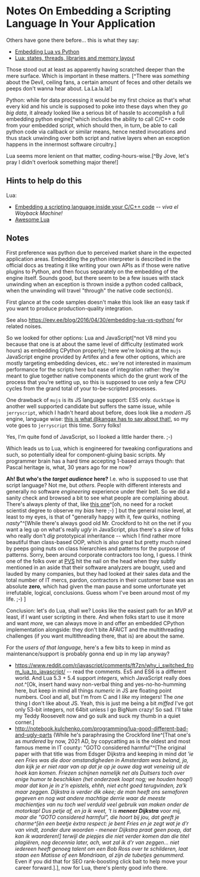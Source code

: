 # Notes On Embedding a Scripting Language In Your Application

Others have gone there before... this is what they say:

* [Embedding Lua vs Python](https://eev.ee/blog/2016/04/30/embedding-lua-vs-python/)
* [Lua: states, threads, libraries and memory layout](http://www.thijsschreijer.nl/blog/?p=693)

Those stood out at least as apparently having scratched deeper than the mere surface. Which is important in these matters. [^There was *something* about the Devil, ceiling fans, a certain amount of feces and other details we peeps don't wanna hear about. La.La.la.la!]

Python: while for data processing it would be my first choice as that's what every kid and his uncle is supposed to poke into these days when they *go big data*, it already looked like a serious bit of hassle to accomplish a full embedding python engine[^which includes the ability to call C/C++ code from your embedded script, which should then, in turn, be able to call python code via callback or similar means, hence nested invocations and thus stack unwinding over both script and native layers when an exception happens in the innermost software circuitry.]

Lua seems more lenient on that matter, coding-hours-wise.[^By Jove, let's pray I didn't overlook something major there!]

## Hints to help do this

Lua:

* [Embedding a scripting language inside your C/C++ code](http://web.archive.org/web/20201027092132/https://debian-administration.org/article/264/Embedding_a_scripting_language_inside_your_C/C_code)  -- *viva el Wayback Machine!* 
* [Awesome Lua](https://github.com/LewisJEllis/awesome-lua)

## Notes

First preference was python due to perceived market share in the expected application areas. Embedding the python interpreter is described in the official docs as treating it like writing your own APIs as if those were native plugins to Python, and then focus separately on the embedding of the engine itself. Sounds good, but there seem to be a few issues with stack unwinding when an exception is thrown inside a python coded callback, when the unwinding will travel "through" the native code section(s).

First glance at the code samples doesn't make this look like an easy task if you want to produce production-quality integration.

See also https://eev.ee/blog/2016/04/30/embedding-lua-vs-python/ for related noises.

So we looked for other options: Lua and JavaScript[^not V8 mind you because that one is at about the same level of difficulty (estimated work hours) as embedding CPython properly]; here we're looking at the `mujs` JavaScript engine provided by Artifex and a few other options, which are mostly targeting embedding devices, etc.: we're not interested in maximum performance for the scripts here but ease of integration rather: they're meant to glue together native components which do the grunt work of the process that you're setting up, so this is supposed to use only a few CPU cycles from the grand total of your to-be-scripted processes.

One drawback of `mujs` is its JS language support: ES5 only. `ducktape` is another well supported candidate but suffers the same issue, while `jerryscript`, which I hadn't heard about before, does look like a *modern* JS engine, language wise: [this is what @kangax has to say about that!](https://github.com/LewisJEllis/awesome-lua), so my vote goes to `jerryscript` this time. Sorry folks!

Yes, I'm quite fond of JavaScript, so I looked a little harder there. ;-)

Which leads us to Lua, which is engineered for tweaking configurations and such, so potentially ideal for component-gluing basic scripts. My programmer brain has a hard time accepting 1-based arrays though: that Pascal heritage is, what, 30 years ago for me now? 

**Ah! But who's the *target audience* here?** I.e. who is supposed to use that script language? Not me, but *others*. People with different interests and generally no software *engineering* experience under their belt. So we did a sanity check and browsed a bit to see what people are complaining about. There's always plenty of that, like [this one](https://www.reddit.com/r/javascript/comments/ft7zn/why_i_switched_from_lua_to_javascript/)^\[oh, no need for a rocket scientist degree to observe my *bias* here ;-) \] but the general noise level, at least to my eyes, is that of "generally happy with it, few quirks, nothing *nasty*"^\[While there's always good old Mr. Crockford to hit on the net if you want a leg up on what's really *ugly* in JavaScript, plus there's a *slew* of folks who really don't *dig* prototypical inheritance -- which I find rather more beautiful than class-based OOP, which is also great but pretty much ruined by peeps going nuts on class hierarchies and patterns for the purpose of patterns.</rant> Sorry, been around corporate contractors too long, I guess. I think one of the folks over at [PVS](https://pvs-studio.com/en/pvs-studio/) hit the nail on the head when they subtly mentioned in an aside that their software analyzers are bought, used and lauded by many companies, but they had looked at their sales data and the total number of IT mercs, pardon, contractors in their customer base was an absolute **zero**, which had given the man pause and some unfortunate yet irrefutable, logical, conclusions. Guess whom I've been around most of my life. ;-) \]

Conclusion: let's do Lua, shall we? Looks like the easiest path for an MVP at least, if I want user scripting in there. And when folks start to use it more and want *more*, we can always move in and offer an embedded CPython implementation alongside: they don't bite AFAICT and the multithreading challenges (if you want multithreading there, that is) are about the same.

For the *users of that language*, here's a few bits to keep in mind as maintenance/support is probably gonna end up in my lap anyway?

* https://www.reddit.com/r/javascript/comments/ft7zn/why_i_switched_from_lua_to_javascript/  -- read the comments. Es5 and ES6 is a different world. And Lua 5.3 + 5.4 support *integers*, which JavaScript really does *not*.^\[Ok, insert hand wavy non-verbal thing and yes-no-ho-humming here, but keep in mind all things *numeric* in JS are floating point numbers. Cool and all, but I'm from C and I *like* my integers! The *one* thing I don't like about JS. Yeah, this is just me being a bit *miffed* I've got only 53-bit integers, not 64bit unless I go BigNum crazy! So sad. I'll take my Teddy Roosevelt now and go sulk and suck my thumb in a quiet corner.\]
* http://notebook.kulchenko.com/programming/lua-good-different-bad-and-ugly-parts (While he's paraphrasing the Crockford line^\[That one's as *murdered* by now, 2021 AD, by copycatting as is the oldest and most famous meme in IT county: "GOTO considered harmful"^\[The original paper with that title was from Edsger Dijkstra and keeping in mind *<span language="nl">dat 'ie een Fries was die door omstandigheden in Amsterdam was beland, ja, dan kijk je er niet raar van op dat je op je ouwe dag wat veneinig uit de hoek kan komen. Friezen schijnen namelijk net als Duitsers toch over enige humor te beschikken (het onderzoek loopt nog; we houden hoop!) maar dat kon je in z'n epistels, ehhh, niet echt goed terugvinden, za'k maar zeggen. Dijkstra is verder dik okee; de man heeft ons semaforen gegeven en nog wat andere machtige derrie waar de meeste machientjes van nu toch wel verduld veel gebruik van maken onder de motorkap! Dus petje af, en ja ik weet, 't is **meneer Dijkstra** voor mij, maar die "GOTO considered harmful", die hoort bij jou, dat geeft je charme^\[èn een beetje èxtra respect: je bent Fries en je zegt wat je d'r van vindt, zonder dure woorden - meneer Dijkstra praat geen poep, dat kan ik waarderen!\] terwijl de piepjes die niet verder komen dan die titel plagiëren, nog *decennia* later, ach, wat zal ik d'r van zeggen... niet iedereen heeft genoeg talent om een Bob Ross over te schilderen, laat staan een Matisse of een Mondriaan, al zijn de tubetjes genummerd.</span>* Even if you did that for SEO rank-boosting click bait to help move your career forward.\].\], now for Lua, there's plenty good info there.
